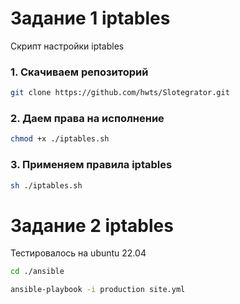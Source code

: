 # Задание 1 iptables

Скрипт настройки iptables

### 1. Скачиваем репозиторий
```bash
git clone https://github.com/hwts/Slotegrator.git
```

### 2. Даем права на исполнение 
```bash
chmod +x ./iptables.sh
```

### 3. Применяем правила iptables
```bash
sh ./iptables.sh
```

# Задание 2 iptables
Тестировалось на ubuntu 22.04
```bash
cd ./ansible
```
```bash
ansible-playbook -i production site.yml
```
